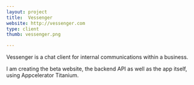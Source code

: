 ```yaml
---
layout: project
title:  Vessenger
website: http://vessenger.com
type: client
thumb: vessenger.png

---
```


Vessenger is a chat client for internal communications within a business.

I am creating the beta website, the backend API as well as the app itself, using Appcelerator Titanium.